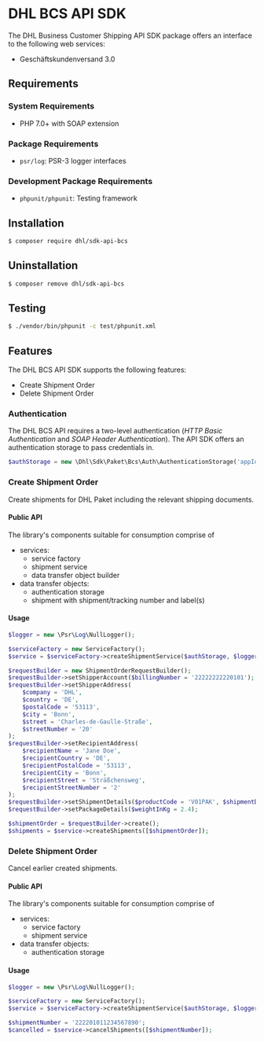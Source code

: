 # DHL BCS API SDK

The DHL Business Customer Shipping API SDK package offers an interface to the following web services:

- Geschäftskundenversand 3.0

## Requirements

### System Requirements

- PHP 7.0+ with SOAP extension

### Package Requirements

- `psr/log`: PSR-3 logger interfaces

### Development Package Requirements

- `phpunit/phpunit`: Testing framework

## Installation

```bash
$ composer require dhl/sdk-api-bcs
```

## Uninstallation

```bash
$ composer remove dhl/sdk-api-bcs
```

## Testing

```bash
$ ./vendor/bin/phpunit -c test/phpunit.xml
```

## Features

The DHL BCS API SDK supports the following features:

* Create Shipment Order
* Delete Shipment Order

### Authentication

The DHL BCS API requires a two-level authentication (_HTTP Basic Authentication_
and _SOAP Header Authentication_). The API SDK offers an authentication storage
to pass credentials in.

```php
$authStorage = new \Dhl\Sdk\Paket\Bcs\Auth\AuthenticationStorage('appId', 'appToken', 'user', 'signature');
```

### Create Shipment Order

Create shipments for DHL Paket including the relevant shipping documents.

#### Public API

The library's components suitable for consumption comprise of

* services:
  * service factory
  * shipment service
  * data transfer object builder
* data transfer objects:
  * authentication storage
  * shipment with shipment/tracking number and label(s)

#### Usage

```php
$logger = new \Psr\Log\NullLogger();

$serviceFactory = new ServiceFactory();
$service = $serviceFactory->createShipmentService($authStorage, $logger, $sandbox = true);

$requestBuilder = new ShipmentOrderRequestBuilder();
$requestBuilder->setShipperAccount($billingNumber = '22222222220101');
$requestBuilder->setShipperAddress(
    $company = 'DHL',
    $country = 'DE',
    $postalCode = '53113',
    $city = 'Bonn',
    $street = 'Charles-de-Gaulle-Straße',
    $streetNumber = '20'
);
$requestBuilder->setRecipientAddress(
    $recipientName = 'Jane Doe',
    $recipientCountry = 'DE',
    $recipientPostalCode = '53113',
    $recipientCity = 'Bonn',
    $recipientStreet = 'Sträßchensweg',
    $recipientStreetNumber = '2'
);
$requestBuilder->setShipmentDetails($productCode = 'V01PAK', $shipmentDate = '2019-09-09');
$requestBuilder->setPackageDetails($weightInKg = 2.4);

$shipmentOrder = $requestBuilder->create();
$shipments = $service->createShipments([$shipmentOrder]);
```

### Delete Shipment Order

Cancel earlier created shipments.

#### Public API

The library's components suitable for consumption comprise of

* services:
  * service factory
  * shipment service
* data transfer objects:
  * authentication storage

#### Usage

```php
$logger = new \Psr\Log\NullLogger();

$serviceFactory = new ServiceFactory();
$service = $serviceFactory->createShipmentService($authStorage, $logger, $sandbox = true);

$shipmentNumber = '222201011234567890';
$cancelled = $service->cancelShipments([$shipmentNumber]);
```
